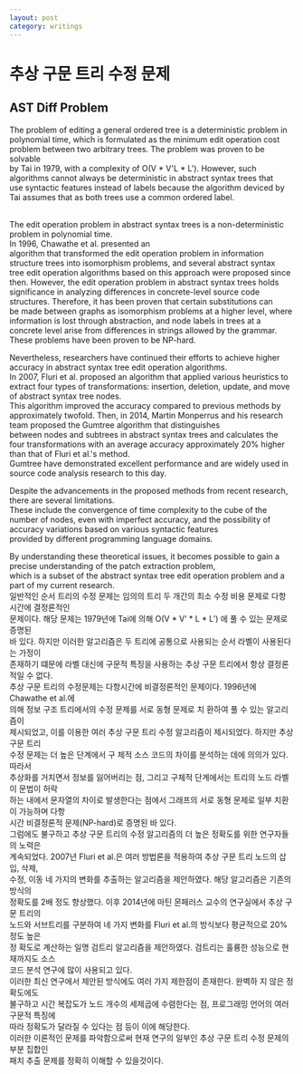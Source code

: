 ```yaml
---
layout: post
category: writings
---
```


# 추상 구문 트리 수정 문제
## AST Diff Problem

The problem of editing a general ordered tree is a deterministic problem in <br>polynomial time, which is formulated as the minimum edit operation cost <br>problem between two arbitrary trees. The problem was proven to be solvable <br>by Tai in 1979, with a complexity of O(V * V'L * L'). However, such <br>algorithms cannot always be deterministic in abstract syntax trees that <br>use syntactic features instead of labels because the algorithm deviced by <br>Tai assumes that as both trees use a common ordered label.

<br>The edit operation problem in abstract syntax trees is a non-deterministic problem in polynomial time. <br> In 1996, Chawathe et al. presented an <br>algorithm that transformed the edit operation problem in information <br>structure trees into isomorphism problems, and several abstract syntax <br>tree edit operation algorithms based on this approach were proposed since <br>then. However, the edit operation problem in abstract syntax trees holds <br>significance in analyzing differences in concrete-level source code <br>structures. Therefore, it has been proven that certain substitutions can <br>be made between graphs as isomorphism problems at a higher level, where <br>information is lost through abstraction, and node labels in trees at a <br>concrete level arise from differences in strings allowed by the grammar. <br>These problems have been proven to be NP-hard.

Nevertheless, researchers have continued their efforts to achieve higher accuracy in abstract syntax tree edit operation algorithms.<br> In 2007, Fluri et al. proposed an algorithm that applied various heuristics to extract four types of transformations: insertion, deletion, update, and move of abstract syntax tree nodes. <br>This algorithm improved the accuracy compared to previous methods by approximately twofold. Then, in 2014, Martin Monperrus and his research team proposed the Gumtree algorithm that distinguishes<br> between nodes and subtrees in abstract syntax trees and calculates the four transformations with an average accuracy approximately 20% higher than that of Fluri et al.'s method.<br>  Gumtree have demonstrated excellent performance and are widely used in source code analysis research to this day.

Despite the advancements in the proposed methods from recent research, there are several limitations. <br>These include the convergence of time complexity to the cube of the number of nodes, even with imperfect accuracy, and the possibility of accuracy variations based on various syntactic features<br> provided by different programming language domains.

By understanding these theoretical issues, it becomes possible to gain a precise understanding of the patch extraction problem,<br> which is a subset of the abstract syntax tree edit operation problem and a part of my current research.
<br>
일반적인 순서 트리의 수정 문제는 임의의 트리 두 개간의 최소 수정 비용 문제로 다항 시간에 결정론적인 <br>문제이다. 해당 문제는 1979년에 Tai에 의해 O(V * V’ * L * L’) 에 풀 수 있는 문제로 증명된 <br>바 있다. 하지만 이러한 알고리즘은 두 트리에 공통으로 사용되는 순서 라벨이 사용된다는 가정이 <br>존재하기 떄문에 라벨 대신에 구문적 특징을 사용하는 추상 구문 트리에서 항상 결정론적일 수 없다.
<br>추상 구문 트리의 수정문제는 다항시간에 비결정론적인 문제이다. 1996년에 Chawathe et al.에 <br>의해 정보 구조 트리에서의 수정 문제를 서로 동형 문제로 치 환하여 풀 수 있는 알고리즘이 <br>제시되었고, 이를 이용한 여러 추상 구문 트리 수정 알고리즘이 제시되었다. 하지만 추상 구문 트리 <br>수정 문제는 더 높은 단계에서 구 체적 소스 코드의 차이를 분석하는 데에 의의가 있다. 따라서 <br>추상화를 거치면서 정보를 잃어버리는 점, 그리고 구체적 단계에서는 트리의 노드 라벨이 문법이 허락 <br>하는 내에서 문자열의 차이로 발생한다는 점에서 그래프의 서로 동형 문제로 일부 치환이 가능하며 다항 <br>시간 비결정론적 문제(NP-hard)로 증명된 바 있다.
<br>그럼에도 불구하고 추상 구문 트리의 수정 알고리즘의 더 높은 정확도를 위한 연구자들의 노력은 <br>계속되었다. 2007년 Fluri et al.은 여러 방법론을 적용하여 추상 구문 트리 노드의 삽입, 삭제, <br>수정, 이동 네 가지의 변화를 추출하는 알고리즘을 제안하였다. 해당 알고리즘은 기존의 방식의 <br>정확도를 2배 정도 향상했다. 이후 2014년에 마틴 몬페러스 교수의 연구실에서 추상 구문 트리의 <br>노드와 서브트리를 구분하여 네 가지 변화를 Fluri et al.의 방식보다 평균적으로 20% 정도 높은 <br>정 확도로 계산하는 일명 검트리 알고리즘을 제안하였다. 검트리는 훌륭한 성능으로 현재까지도 소스 <br>코드 분석 연구에 많이 사용되고 있다.
<br>이러한 최신 연구에서 제안된 방식에도 여러 가지 제한점이 존재한다. 완벽하 지 않은 정확도에도 <br>불구하고 시간 복잡도가 노드 개수의 세제곱에 수렴한다는 점, 프로그래밍 언어의 여러 구문적 특징에 <br>따라 정확도가 달라질 수 있다는 점 등이 이에 해당한다.
<br>이러한 이론적인 문제를 파악함으로써 현재 연구의 일부인 추상 구문 트리 수정 문제의 부분 집합인 <br>패치 추출 문제를 정확히 이해할 수 있을것이다.
